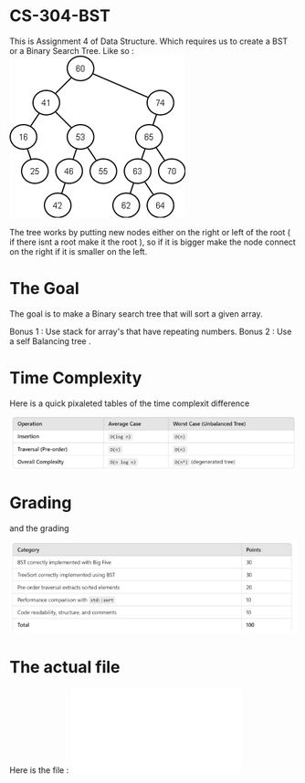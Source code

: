 # CS-304-BST
This is Assignment 4 of Data Structure. Which requires us to create a BST or a Binary Search Tree. 
Like so :
![alt text](images/image.png)

The tree works by putting new nodes either on the right or left of the root ( if there isnt a root make it the root ), so if it is bigger make the node connect on the right if it is smaller on the left.

# The Goal
The goal is to make a Binary search tree that will sort a given array.

Bonus 1 : Use stack for array's that have repeating numbers.
Bonus 2 : Use a self Balancing tree .

# Time Complexity 

Here is a quick pixaleted tables of the time complexit difference

![Boo !!!](images/Time.png)

# Grading

and the grading

![ AAHHH !](images/Grading.png)

# The actual file 
Here is the file : ![Link and stuff](Documents/CS304_A4_treesort.pdf)